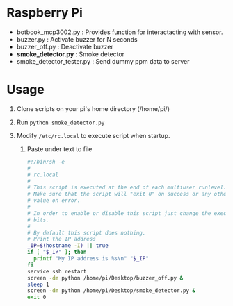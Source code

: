 # Raspberry Pi

* botbook_mcp3002.py : Provides function for interactacting with sensor.
* buzzer.py : Activate buzzer for N seconds
* buzzer_off.py : Deactivate buzzer
* **smoke_detector.py** : Smoke detector
* smoke_detector_tester.py : Send dummy ppm data to server


# Usage

1. Clone scripts on your pi's home directory (/home/pi/)

2. Run `python smoke_detector.py`

3. Modify `/etc/rc.local` to execute script when startup.

   1. Paste under text to file

      ```sh
      #!/bin/sh -e
      #
      # rc.local
      #
      # This script is executed at the end of each multiuser runlevel.
      # Make sure that the script will "exit 0" on success or any other
      # value on error.
      #
      # In order to enable or disable this script just change the execution
      # bits.
      #
      # By default this script does nothing.
      # Print the IP address
      _IP=$(hostname -I) || true
      if [ "$_IP" ]; then
        printf "My IP address is %s\n" "$_IP"
      fi
      service ssh restart
      screen -dm python /home/pi/Desktop/buzzer_off.py &
      sleep 1
      screen -dm python /home/pi/Desktop/smoke_detector.py &
      exit 0
      ```

